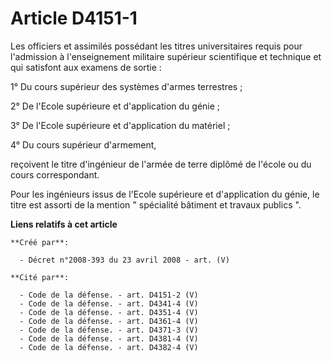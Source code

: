 # Article D4151-1

Les officiers et assimilés possédant les titres universitaires requis pour l'admission à l'enseignement militaire supérieur
scientifique et technique et qui satisfont aux examens de sortie : 

1° Du cours supérieur des systèmes d'armes terrestres ; 

2° De l'Ecole supérieure et d'application du génie ; 

3° De l'Ecole supérieure et d'application du matériel ; 

4° Du cours supérieur d'armement, 

reçoivent le titre d'ingénieur de l'armée de terre diplômé de l'école ou du cours correspondant. 

Pour les ingénieurs issus de l'Ecole supérieure et d'application du génie, le titre est assorti de la mention " spécialité
bâtiment et travaux publics ".

**Liens relatifs à cet article**

	**Créé par**:

	  - Décret n°2008-393 du 23 avril 2008 - art. (V)

	**Cité par**:

	  - Code de la défense. - art. D4151-2 (V)
	  - Code de la défense. - art. D4341-4 (V)
	  - Code de la défense. - art. D4351-4 (V)
	  - Code de la défense. - art. D4361-4 (V)
	  - Code de la défense. - art. D4371-3 (V)
	  - Code de la défense. - art. D4381-4 (V)
	  - Code de la défense. - art. D4382-4 (V)
